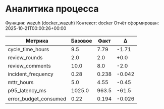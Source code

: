 # Аналитика процесса

Функция: wazuh (docker_wazuh)
Контекст: docker
Отчёт сформирован: 2025-10-21T00:00:26+00:00

| Метрика | Базовое | Факт | Δ |
|---------|---------|------|---|
| cycle_time_hours | 9.5 | 7.79 | -1.71 |
| review_rounds | 2.0 | 2.0 | +0.0 |
| review_comments | 10.0 | 8.0 | -2.0 |
| incident_frequency | 0.28 | 0.238 | -0.042 |
| mttr_hours | 5.0 | 4.55 | -0.45 |
| p95_latency_ms | 1025.0 | 963.5 | -61.5 |
| error_budget_consumed | 0.22 | 0.194 | -0.026 |
